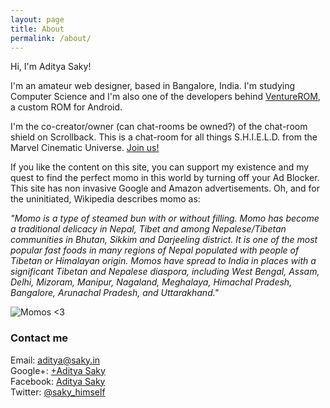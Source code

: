 ```yaml
---
layout: page
title: About
permalink: /about/
---
```


Hi, I'm Aditya Saky!

I'm an amateur web designer, based in Bangalore, India. I'm studying Computer Science and I'm also one of the developers behind <a href="http://venturerom.com" target="_blank">VentureROM</a>, a custom ROM for Android.

I'm the co-creator/owner (can chat-rooms be owned?) of the chat-room shield on Scrollback. This is a chat-room for all things S.H.I.E.L.D. from the Marvel Cinematic Universe. <a href="http://scrollback.io/shield" target="_blank">Join us!</a>

If you like the content on this site, you can support my existence and my quest to find the perfect momo in this world by turning off your Ad Blocker. This site has non invasive Google and Amazon advertisements. Oh, and for the uninitiated, Wikipedia describes momo as:

<i>"Momo is a type of steamed bun with or without filling. Momo has become a traditional delicacy in Nepal, Tibet and among Nepalese/Tibetan communities in Bhutan, Sikkim and Darjeeling district. It is one of the most popular fast foods in many regions of Nepal populated with people of Tibetan or Himalayan origin. Momos have spread to India in places with a significant Tibetan and Nepalese diaspora, including West Bengal, Assam, Delhi, Mizoram, Manipur, Nagaland, Meghalaya, Himachal Pradesh, Bangalore, Arunachal Pradesh, and Uttarakhand."</i>

![Momos <3](http://saky.in/images/momo.jpg "Taken from Wikipedia")

### Contact me

Email: [aditya@saky.in](mailto:aditya@saky.in)
<br>
Google+: <a href="http://google.com/+AdityaSaky" target="_blank">+Aditya Saky</a>
<br>
Facebook: <a href="http://fb.me/AdityaSaky" target="_blank">Aditya Saky</a>
<br>
Twitter: <a href="https://twitter.com/saky_himself" target="_blank">@saky_himself</a>
